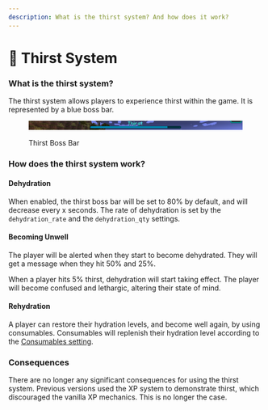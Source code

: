 ```yaml
---
description: What is the thirst system? And how does it work?
---
```


# 🚰 Thirst System

### What is the thirst system?

The thirst system allows players to experience thirst within the game. It is represented by a blue boss bar.

<figure><img src="../../.gitbook/assets/thirst-bar.webp" alt=""><figcaption><p>Thirst Boss Bar</p></figcaption></figure>

### How does the thirst system work?

#### Dehydration

When enabled, the thirst boss bar will be set to 80% by default, and will decrease every x seconds. The rate of dehydration is set by the `dehydration_rate` and the `dehydration_qty` settings.

#### Becoming Unwell

The player will be alerted when they start to become dehydrated. They will get a message when they hit 50% and 25%.

When a player hits 5% thirst, dehydration will start taking effect. The player will become confused and lethargic, altering their state of mind.

#### Rehydration

A player can restore their hydration levels, and become well again, by using consumables. Consumables will replenish their hydration level according to the [Consumables setting](../../configuration/legacy-config.yml/thirst-settings.md).

### Consequences

There are no longer any significant consequences for using the thirst system. Previous versions used the XP system to demonstrate thirst, which discouraged the vanilla XP mechanics. This is no longer the case.
